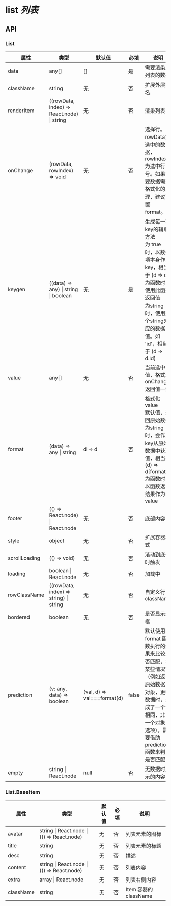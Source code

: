 # list *列表*

<example />

## API

### List

| 属性 | 类型 | 默认值 | 必填 | 说明 |
| --- | --- | --- | -- | --- |
| data | any[] | [] | 是 | 需要渲染成列表的数据 |
| className | string | 无 | 否 | 扩展外层类名 |
| renderItem | ((rowData, index) => React.node) \| string | 无 | 否 | 渲染列表 |
| onChange | (rowData, rowIndex) => void | 无 | 否 | 选择行。rowData为选中的数据，rowIndex为选中行号。如果需要数据需要格式化的处理，建议配置 format。 |
| keygen | ((data) => any) \| string \| boolean | 无 | 是 | 生成每一项key的辅助方法<br />为 true 时，以数据项本身作为key，相当于 (d => d)<br />为函数时，使用此函数返回值<br />为string时，使用这个string对应的数据值。如 'id'，相当于 (d => d.id) |
| value | any[] | 无 | 否 | 当前选中值，格式和 onChange 返回值一致 |
| format | (data) => any \| string | d => d | 否 | 格式化 value<br />默认值，返回原始数据<br />为string时，会作为key从原始数据中获取值，相当于 (d) => d[format]<br /> 为函数时，以函数返回结果作为 value |
| footer | (() => React.node) \| React.node | 无 | 否 | 底部内容 |
| style | object | 无 | 否 | 扩展容器样式 |
| scrollLoading | (() => void) | 无 | 否 | 滚动到底部时触发 |
| loading | boolean \| React.node | 无 | 否 | 加载中 |
| rowClassName | ((rowData, index) => string) \| string | 无 | 否 | 自定义行 className |
| bordered | boolean | 无 | 否 | 是否显示边框 |
| prediction | (v: any, data) => boolean | (val, d) => val===format(d) | false | 默认使用 format 函数执行的结果来比较是否匹配，在某些情况下（例如返回原始数据的对象，更新数据时，生成了一个值相同，非同一个对象的选项），需要借助 prediction 函数来判断是否匹配 |
| empty | string \| React.node | null | 否 | 无数据时展示的内容 |


### List.BaseItem
| 属性 | 类型 | 默认值 | 必填 | 说明 |
| --- | --- | --- | -- | --- |
| avatar | string \| React.node \| (() => React.node) | 无 | 否 | 列表元素的图标 |
| title | string | 无 | 否 | 列表元素的标题 |
| desc | string | 无 | 否 | 描述 |
| content | string \| React.node \| (() => React.node) | 无 | 否 | 列表内容 |
| extra | array \| React.node | 无 | 否 | 列表右侧内容 |
| className | string | 无 | 否 | Item 容器的className |